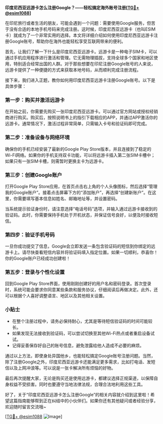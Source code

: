 **印度尼西亚远游卡怎么注册Google？——轻松搞定海外账号注册[[TG💪+ @esim1088](https://t.me/s/esim1088)]**

在印尼旅行或者生活的朋友，可能会遇到一个问题：需要使用Google服务，但苦于没有合适的本地手机号码来完成注册。这时候，印度尼西亚远游卡（也叫ESIM卡）就成为了一个非常实用的选择。本文将详细介绍如何使用印度尼西亚远游卡注册Google账号，帮助你在海外也能轻松享受互联网带来的便利。

首先，让我们了解一下什么是印度尼西亚远游卡。远游卡是一种电子SIM卡，可以通过手机应用程序进行激活和管理。它无需物理插拔，支持全球多个国家和地区使用，特别适合经常出国的人群。对于那些想要在印尼注册Google账号的人来说，远游卡提供了一种便捷的方式来获取本地号码，从而顺利完成注册流程。

接下来，我们进入正题，教你如何用印度尼西亚远游卡注册Google账号。以下是具体步骤：

### 第一步：购买并激活远游卡

在开始之前，你需要先购买一张印度尼西亚远游卡。可以通过官方网站或授权经销商进行购买。购买后，按照说明书上的指引下载相应的APP，并通过APP激活你的远游卡。通常情况下，激活过程非常简单，只需输入卡号和验证码即可完成。

### 第二步：准备设备与网络环境

确保你的手机已经安装了最新的Google Play Store版本，并且连接到了稳定的Wi-Fi网络。如果你的手机支持双卡功能，可以将远游卡插入第二张SIM卡槽中；如果只有一张SIM卡槽，则需暂时更换主卡为远游卡。

### 第三步：创建Google账户

打开Google Play Store应用，在首页点击右上角的个人头像图标，然后选择“管理我的Google账户”。接着点击屏幕下方的“添加账户”，再选择“创建新账户”。在这里，你需要填写基本信息如姓名、邮箱地址等，并设置密码。

当系统提示验证身份时，请注意选择“电话号码”选项，并输入通过远游卡接收到的验证码。此时，你需要保持手机处于开机状态，并保证信号良好，以便及时接收短信。

### 第四步：验证手机号码

一旦你成功提交了信息，Google会立即发送一条包含验证码的短信到你绑定的远游卡上。请尽快查看短信内容并将验证码填入指定位置。如果一切顺利，恭喜你！你的Google账户已经成功创建啦！

### 第五步：登录与个性化设置

回到Google Play Store界面，使用刚刚创建好的用户名和密码登录。首次登录时，系统可能会要求你同意某些条款和服务协议，仔细阅读后再做决定。此外，还可以根据个人喜好调整语言、地区以及其他相关设置。

### 小贴士

- 在整个注册过程中，请务必保持耐心，尤其是等待短信验证码的时间可能较长。
- 如果发现无法接收到验证码，可以尝试切换至其他Wi-Fi热点或者重启设备试试。
- 记得妥善保存好自己的账号信息，避免泄露给他人造成不必要的麻烦。

通过以上方法，即使身处异国他乡，也能轻松搞定Google账号注册问题。当然，除了注册Google之外，印度尼西亚远游卡还能满足更多需求，比如打电话、发短信以及上网冲浪等。可以说是一张卡解决所有烦恼的好物。

最后再次提醒大家，无论是购买还是使用远游卡，都建议选择正规渠道，以保障自身权益不受损害。同时也要遵守当地法律法规，合理合法地利用这些工具。

好了，关于“印度尼西亚远游卡怎么注册Google”的相关内容就介绍到这里啦！希望这篇指南能够帮到正在纠结中的小伙伴们。如果你还有其他疑问或者经验分享，欢迎随时留言交流哦~

[[TG💪+ @esim1088](https://t.me/s/esim1088) ![Image](https://i.postimg.cc/4NQfJmqS/Snipaste-2025-05-13-00-14-12.png)]
